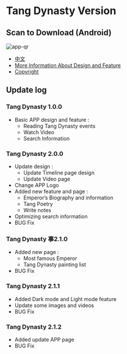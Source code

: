 # Tang Dynasty Version

## Scan to Download (Android)
![app-qr](still-on-progress)
* [中文](https://github.com/vincnttt/TangDynasty-APP/tree/master/version/VERSION_zh.md)
* [More Information About Design and Feature](https://github.com/vincnttt/TangDynasty-APP/blob/master/README.md)
* [Copyright](https://github.com/vincnttt/TangDynasty-APP#copyright)

## Update log
### **Tang Dynasty 1.0.0**
* Basic APP design and feature :
    * Reading Tang Dynasty events
    * Watch Video
    * Search Information

### **Tang Dynasty 2.0.0**
* Update design :
    * Update Timeline page design
    * Update Video page
* Change APP Logo
* Added new feature and page :
    * Emperor’s Biography and information
    * Tang Poetry
    * Write notes
* Optimizing search information
* BUG Fix

### **Tang Dynasty 事2.1.0**
* Added new page :
    * Most famous Emperor
    * Tang Dynasty painting list
* BUG Fix

### **Tang Dynasty 2.1.1**
* Added Dark mode and Light mode feature
* Update some images and videos
* BUG Fix

### **Tang Dynasty 2.1.2**
* Added update APP page
* BUG Fix
